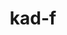 ---
title: kad-f
github: https://github.com/kad-f
mode: dark
transition: 1s
score: 73.0
archetype:
- Cool Banner
---